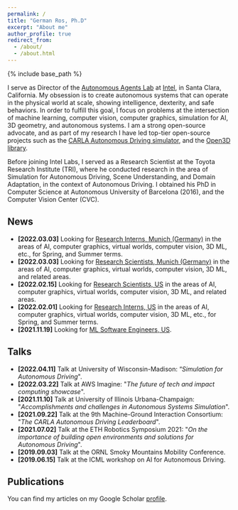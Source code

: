```yaml
---
permalink: /
title: "German Ros, Ph.D"
excerpt: "About me"
author_profile: true
redirect_from:
  - /about/
  - /about.html
---
```

{% include base_path %}

I serve as Director of the [Autonomous Agents Lab](/lab/) at [Intel](https://www.intel.com/), in Santa Clara, California. My obsession is to create autonomous systems that can operate in the physical world at scale, showing intelligence, dexterity, and safe behaviors. In order to fulfill this goal, I focus on problems at the intersection of  machine learning, computer vision, computer graphics, simulation for AI, 3D geometry, and autonomous systems. I am a strong open-source advocate, and as part of my research I have led top-tier
open-source projects such as the [CARLA Autonomous Driving simulator](https://github.com/carla-simulator/carla), and the [Open3D library](https://github.com/isl-org/Open3D).

Before joining Intel Labs, I served as a Research Scientist at the Toyota Research Institute (TRI), where he conducted research in the area of Simulation for Autonomous Driving, Scene Understanding, and Domain Adaptation, in the context of Autonomous Driving. I obtained his PhD in Computer Science at Autonomous University of Barcelona (2016), and the Computer Vision Center (CVC).

News
------
* **[2022.03.03]** Looking for [Research Interns, Munich (Germany)](https://intel.wd1.myworkdayjobs.com/External/job/Germany-Munich/AI-Research-PhD-intern--f-m-d-_JR0209021) in the areas of AI, computer graphics, virtual worlds, computer vision, 3D ML, etc., for Spring, and Summer terms.
* **[2022.03.03]** Looking for [Research Scientists, Munich (Germany)](https://intel.wd1.myworkdayjobs.com/External/job/Germany-Munich/AI-Research-Scientist--f-m-d-_JR0209605-1) in the areas of AI, computer graphics, virtual worlds, computer vision, 3D ML, and related areas.
* **[2022.02.15]** Looking for [Research Scientists, US](https://intel.wd1.myworkdayjobs.com/External/job/US-California-Santa-Clara/AI-Research-Scientist_JR0207134) in the areas of AI, computer graphics, virtual worlds, computer vision, 3D ML, and related areas.
* **[2022.02.01]** Looking for [Research Interns, US](https://intel.wd1.myworkdayjobs.com/External/job/US-California-Santa-Clara/AI-Research-intern_JR0204909-1) in the areas of AI, computer graphics, virtual worlds, computer vision, 3D ML, etc., for Spring, and Summer terms.
* **[2021.11.19]** Looking for [ML Software Engineers, US](https://jobs.intel.com/ShowJob/Id/3077635/AI-Autonomous-systems-Engineer).

Talks
------
* **[2022.04.11]** Talk at University of Wisconsin-Madison: “*Simulation for Autonomous Driving*".
* **[2022.03.22]** Talk at AWS Imagine: "*The future of tech and impact computing showcase*".
* **[2021.11.10]** Talk at University of Illinois Urbana-Champaign: "*Accomplishments and challenges in Autonomous Systems Simulation*".
* **[2021.09.22]** Talk at the 9th Machine-Ground Interaction Consortium: "*The CARLA Autonomous Driving Leaderboard*".
* **[2021.07.02]** Talk at the ETH Robotics Symposium 2021: "*On the importance of building open environments and solutions for Autonomous Driving*".
* **[2019.09.03]** Talk at the ORNL Smoky Mountains Mobility Conference.
* **[2019.06.15]** Talk at the ICML workshop on AI for Autonomous Driving.

Publications
------

You can find my articles on my Google Scholar [profile](https://scholar.google.com/citations?user=uDFb6OcAAAAJ).
